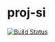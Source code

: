 # proj-si

[![Build Status](https://app.travis-ci.com/blachkov/proj-si.svg?branch=main)](https://app.travis-ci.com/github/blachkov/proj-si)
